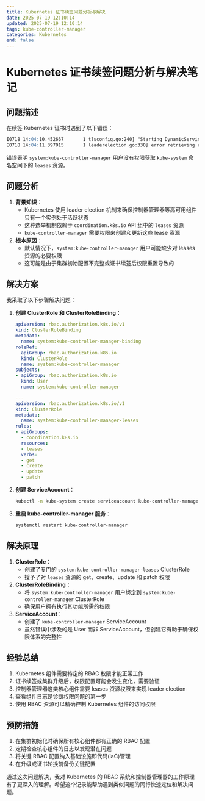 ```yaml
---
title: Kubernetes 证书续签问题分析与解决
date: 2025-07-19 12:10:14
updated: 2025-07-19 12:10:14
tags: kube-controller-manager
categories: Kubernetes
end: false
---
```


<!-- more -->

# Kubernetes 证书续签问题分析与解决笔记

## 问题描述

在续签 Kubernetes 证书时遇到了以下错误：

```markdown
I0718 14:04:10.452667       1 tlsconfig.go:240] "Starting DynamicServingCertificateController"
E0718 14:04:11.397015       1 leaderelection.go:330] error retrieving resource lock kube-system/kube-controller-manager: leases.coordination.k8s.io "kube-controller-manager" is forbidden: User "system:kube-controller-manager" cannot get resource "leases" in API group "coordination.k8s.io" in the namespace "kube-system"
```

错误表明 `system:kube-controller-manager` 用户没有权限获取 `kube-system` 命名空间下的 `leases` 资源。

## 问题分析

1. **背景知识**：
   - Kubernetes 使用 leader election 机制来确保控制器管理器等高可用组件只有一个实例处于活跃状态
   - 这种选举机制依赖于 `coordination.k8s.io` API 组中的 `leases` 资源
   - `kube-controller-manager` 需要权限来创建和更新这些 lease 资源
2. **根本原因**：
   - 默认情况下，`system:kube-controller-manager` 用户可能缺少对 leases 资源的必要权限
   - 这可能是由于集群初始配置不完整或证书续签后权限重置导致的

## 解决方案

我采取了以下步骤解决问题：

1. **创建 ClusterRole 和 ClusterRoleBinding**：

   ```yaml
   apiVersion: rbac.authorization.k8s.io/v1
   kind: ClusterRoleBinding
   metadata:
     name: system:kube-controller-manager-binding
   roleRef:
     apiGroup: rbac.authorization.k8s.io
     kind: ClusterRole
     name: system:kube-controller-manager
   subjects:
   - apiGroup: rbac.authorization.k8s.io
     kind: User
     name: system:kube-controller-manager
   
   ---
   apiVersion: rbac.authorization.k8s.io/v1
   kind: ClusterRole
   metadata:
     name: system:kube-controller-manager-leases
   rules:
   - apiGroups:
     - coordination.k8s.io
     resources:
     - leases
     verbs:
     - get
     - create
     - update
     - patch
   ```

2. **创建 ServiceAccount**：

   ```bash
   kubectl -n kube-system create serviceaccount kube-controller-manager
   ```

3. **重启 kube-controller-manager 服务**：

   ```bash
   systemctl restart kube-controller-manager
   ```

## 解决原理

1. **ClusterRole**：
   - 创建了专门的 `system:kube-controller-manager-leases` ClusterRole
   - 授予了对 `leases` 资源的 get、create、update 和 patch 权限
2. **ClusterRoleBinding**：
   - 将 `system:kube-controller-manager` 用户绑定到 `system:kube-controller-manager` ClusterRole
   - 确保用户拥有执行其功能所需的权限
3. **ServiceAccount**：
   - 创建了 `kube-controller-manager` ServiceAccount
   - 虽然错误中涉及的是 User 而非 ServiceAccount，但创建它有助于确保权限体系的完整性

## 经验总结

1. Kubernetes 组件需要特定的 RBAC 权限才能正常工作
2. 证书续签或集群升级后，权限配置可能会发生变化，需要验证
3. 控制器管理器这类核心组件需要 leases 资源权限来实现 leader election
4. 查看组件日志是诊断权限问题的第一步
5. 使用 RBAC 资源可以精确控制 Kubernetes 组件的访问权限

## 预防措施

1. 在集群初始化时确保所有核心组件都有正确的 RBAC 配置
2. 定期检查核心组件的日志以发现潜在问题
3. 将关键 RBAC 配置纳入基础设施即代码(IaC)管理
4. 在升级或证书轮换前备份关键配置

通过这次问题解决，我对 Kubernetes 的 RBAC 系统和控制器管理器的工作原理有了更深入的理解。希望这个记录能帮助遇到类似问题的同行快速定位和解决问题。
